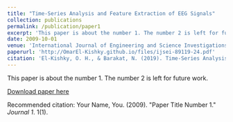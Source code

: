 ```yaml
---
title: "Time-Series Analysis and Feature Extraction of EEG Signals"
collection: publications
permalink: /publication/paper1
excerpt: 'This paper is about the number 1. The number 2 is left for future work.'
date: 2009-10-01
venue: 'International Journal of Engineering and Science Investigations'
paperurl: 'http://OmarEl-Kishky.github.io/files/ijsei-89119-24.pdf'
citation: 'El-Kishky, O. H., & Barakat, N. (2019). Time-Series Analysis and Feature Extraction of EEG Signals. International Journal of Engineering and Science Investigations, 8(91), 181186.&quot; <i>Journal 1</i>. 1(1).'
---
```

This paper is about the number 1. The number 2 is left for future work.

[Download paper here](http://academicpages.github.io/files/paper1.pdf)

Recommended citation: Your Name, You. (2009). "Paper Title Number 1." <i>Journal 1</i>. 1(1).
